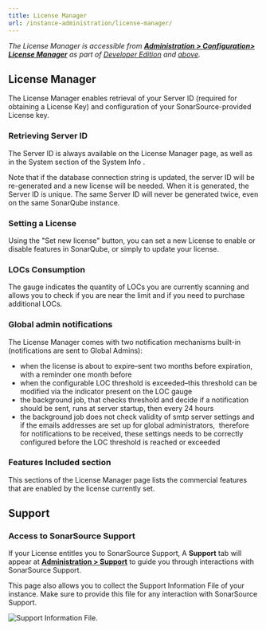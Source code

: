 ```yaml
---
title: License Manager
url: /instance-administration/license-manager/
---
```


_The License Manager is accessible from **[Administration > Configuration> License Manager](/#sonarqube-admin#/admin/extension/license/app)** as part of [Developer Edition](https://redirect.sonarsource.com/editions/developer.html) and [above](https://www.sonarsource.com/plans-and-pricing/)._

## License Manager

The License Manager enables retrieval of your Server ID (required for obtaining a License Key) and configuration of your SonarSource-provided License key.

### Retrieving Server ID
The Server ID is always available on the License Manager page, as well as in the System section of the System Info .

Note that if the database connection string is updated, the server ID will be re-generated and a new license will be needed. When it is generated, the Server ID is unique. The same Server ID will never be generated twice, even on the same SonarQube instance.

### Setting a License
Using the "Set new license" button, you can set a new License to enable or disable features in SonarQube, or simply to update your license.

### LOCs Consumption
The gauge indicates the quantity of LOCs you are currently scanning and allows you to check if you are near the limit and if you need to purchase additional LOCs.

### Global admin notifications
The License Manager comes with two notification mechanisms built-in (notifications are sent to Global Admins):

- when the license is about to expire–sent two months before expiration, with a reminder one month before
- when the configurable LOC threshold is exceeded–this threshold can be modified via the indicator present on the LOC gauge
- the background job, that checks threshold and decide if a notification should be sent, runs at server startup, then every 24 hours
- the background job does not check validity of smtp server settings and if the emails addresses are set up for global administrators, 
therefore for notifications to be received, these settings needs to be correctly configured before the LOC threshold is reached or exceeded

### Features Included section

This sections of the License Manager page lists the commercial features that are enabled by the license currently set.

## Support

### Access to SonarSource Support
If your License entitles you to SonarSource Support, A **Support** tab will appear at **[Administration > Support](/#sonarqube-admin#/admin/extension/license/support)** to guide you through interactions with SonarSource Support.

This page also allows you to collect the Support Information File of your instance. Make sure to provide this file for any interaction with SonarSource Support.

![Support Information File.](/images/support-information-file.png)
